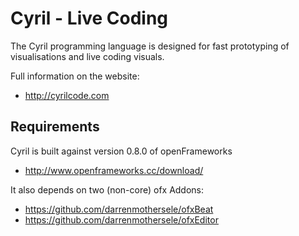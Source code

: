 # Cyril - Live Coding

The Cyril programming language is designed for fast prototyping of visualisations and live coding visuals.

Full information on the website:

 * http://cyrilcode.com

## Requirements

Cyril is built against version 0.8.0 of openFrameworks

 * http://www.openframeworks.cc/download/

It also depends on two (non-core) ofx Addons:

 * https://github.com/darrenmothersele/ofxBeat
 * https://github.com/darrenmothersele/ofxEditor

